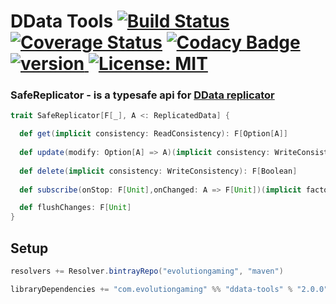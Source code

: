 # DData Tools [![Build Status](https://travis-ci.org/evolution-gaming/ddata-tools.svg)](https://travis-ci.org/evolution-gaming/ddata-tools) [![Coverage Status](https://coveralls.io/repos/evolution-gaming/ddata-tools/badge.svg)](https://coveralls.io/r/evolution-gaming/ddata-tools) [![Codacy Badge](https://api.codacy.com/project/badge/Grade/91f43a46edcf44e7829e4ef10aae3ba1)](https://www.codacy.com/app/evolution-gaming/ddata-tools?utm_source=github.com&amp;utm_medium=referral&amp;utm_content=evolution-gaming/ddata-tools&amp;utm_campaign=Badge_Grade) [ ![version](https://api.bintray.com/packages/evolutiongaming/maven/ddata-tools/images/download.svg) ](https://bintray.com/evolutiongaming/maven/ddata-tools/_latestVersion) [![License: MIT](https://img.shields.io/badge/License-MIT-yellowgreen.svg)](https://opensource.org/licenses/MIT)

### SafeReplicator - is a typesafe api for [DData replicator](https://doc.akka.io/docs/akka/2.5.9/distributed-data.html)

```scala
trait SafeReplicator[F[_], A <: ReplicatedData] {

  def get(implicit consistency: ReadConsistency): F[Option[A]]
  
  def update(modify: Option[A] => A)(implicit consistency: WriteConsistency): F[Unit]
  
  def delete(implicit consistency: WriteConsistency): F[Boolean]
  
  def subscribe(onStop: F[Unit],onChanged: A => F[Unit])(implicit factory: ActorRefFactory,executor: ExecutionContext): Resource[F, Unit]

  def flushChanges: F[Unit]
}
```

## Setup

```scala
resolvers += Resolver.bintrayRepo("evolutiongaming", "maven")

libraryDependencies += "com.evolutiongaming" %% "ddata-tools" % "2.0.0"
```

